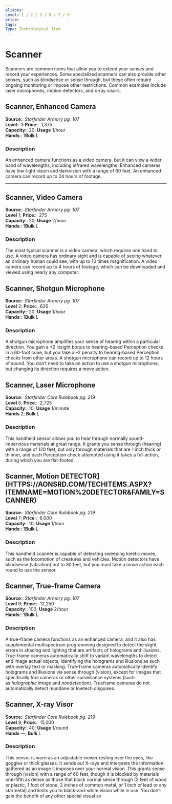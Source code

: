 ```yaml
---
aliases: 
Level: 1 / 2 / 3 / 5 / 7 / 9 
price:  
tags: 
Type: Technological Item
---
```


# Scanner

Scanners are common items that allow you to extend your senses and record your experiences. Some specialized scanners can also provide other senses, such as blindsense or sense through, but these often require ongoing monitoring or impose other restrictions. Common examples include laser microphones, motion detectors, and x-ray visors.  

## Scanner, Enhanced Camera

**Source**:: _Starfinder Armory pg. 107_  
**Level**:: 3
**Price**::  1,375  
**Capacity**:: 20; **Usage** 1/hour  
**Hands**:: 1**Bulk** L

### Description

An enhanced camera functions as a video camera, but it can view a wider band of wavelengths, including infrared wavelengths. Enhanced cameras have low-light vision and darkvision with a range of 60 feet. An enhanced camera can record up to 24 hours of footage.

---

## Scanner, Video Camera

**Source**:: _Starfinder Armory pg. 107_  
**Level** 1;
**Price**::  275  
**Capacity**:: 20; **Usage** 2/hour  
**Hands**:: 1**Bulk** L

### Description

The most typical scanner is a video camera, which requires one hand to use. A video camera has ordinary sight and is capable of seeing whatever an ordinary human could see, with up to 10 times magnification. A video camera can record up to 4 hours of footage, which can be downloaded and viewed using nearly any computer.

## Scanner, Shotgun Microphone

**Source**:: _Starfinder Armory pg. 107_  
**Level** 2;
**Price**::  625  
**Capacity**:: 20; **Usage** 1/hour  
**Hands**:: 1**Bulk** L

### Description

A shotgun microphone amplifies your sense of hearing within a particular direction. You gain a +2 insight bonus to hearing-based Perception checks in a 60-foot cone, but you take a –2 penalty to hearing-based Perception checks from other areas. A shotgun microphone can record up to 12 hours of sound. You don’t need to take an action to use a shotgun microphone, but changing its direction requires a move action.

## Scanner, Laser Microphone

**Source**:: _Starfinder Core Rulebook pg. 219_  
**Level** 5;
**Price**::  2,725  
**Capacity**:: 10; **Usage** 1/minute  
**Hands** 2; **Bulk** L

### Description

This handheld sensor allows you to hear through normally sound-impervious materials at great range. It grants you sense through (hearing) with a range of 120 feet, but only through materials that are 1 inch thick or thinner, and each Perception check attempted using it takes a full action, during which you are flat-footed.

## Scanner, Motion DETECTOR](HTTPS://AONSRD.COM/TECHITEMS.ASPX?ITEMNAME=MOTION%20DETECTOR&FAMILY=SCANNER)

**Source**:: _Starfinder Core Rulebook pg. 219_  
**Level** 7;
**Price**::  6,000  
**Capacity**:: 10; **Usage** 1/hour  
**Hands**:: 1**Bulk** L

### Description

This handheld scanner is capable of detecting sweeping kinetic moves, such as the locomotion of creatures and vehicles. Motion detectors have blindsense (vibration) out to 30 feet, but you must take a move action each round to use the sensor.

## Scanner, True-frame Camera

**Source**:: _Starfinder Armory pg. 107_  
**Level** 9;
**Price**::  12,250  
**Capacity**:: 100; **Usage** 2/hour  
**Hands**:: 1**Bulk** L

### Description

A true-frame camera functions as an enhanced camera, and it also has supplemental multispectrum programming designed to detect the slight errors in shading and lighting that are artifacts of holograms and illusions. True-frame cameras automatically shift to variant wavelengths to detect and image actual objects, identifying the holograms and illusions as such with overlay text or masking. True-frame cameras automatically identify holograms and illusions via sense through (vision), except for images that specifically fool cameras or other surveillance systems (such as _holographic image_ and _nondetection_). Trueframe cameras do not automatically detect mundane or lowtech disguises.

## Scanner, X-ray Visor

**Source**:: _Starfinder Core Rulebook pg. 219_  
**Level** 9;
**Price**::  15,000  
**Capacity**:: 40; **Usage** 1/round  
**Hands** —; **Bulk** L

### Description

This sensor is worn as an adjustable viewer resting over the eyes, like goggles or thick glasses. It sends out X-rays and interprets the information gathered as an image it imposes over your normal vision. This grants sense through (vision) with a range of 60 feet, though it is blocked by materials one-fifth as dense as those that block normal sense through (2 feet of wood or plastic, 1 foot of stone, 2 inches of common metal, or 1 inch of lead or any starmetal) and limits you to black-and-white vision while in use. You don’t gain the benefit of any other special visual se
